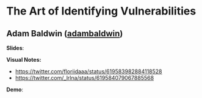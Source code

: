 # The Art of Identifying Vulnerabilities
## Adam Baldwin ([adambaldwin](http://twitter.com/adambaldwin))

**Slides**: 

**Visual Notes:**
* https://twitter.com/floriidaaa/status/619583982884118528
* https://twitter.com/_lrlna/status/619584079067885568

**Demo**:

